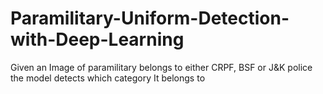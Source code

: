 # Paramilitary-Uniform-Detection-with-Deep-Learning
Given an Image of paramilitary belongs to either CRPF, BSF or J&amp;K police the model detects which category It belongs to

